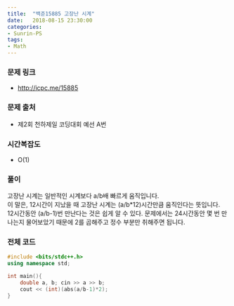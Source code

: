 ```yaml
---
title:  "백준15885 고장난 시계"
date:   2018-08-15 23:30:00
categories:
- Sunrin-PS
tags:
- Math
---
```


### 문제 링크
* http://icpc.me/15885

### 문제 출처
* 제2회 천하제일 코딩대회 예선 A번

### 시간복잡도
* O(1)

### 풀이
고장난 시계는 일반적인 시계보다 a/b배 빠르게 움직입니다.<br>
이 말은, 12시간이 지났을 때 고장난 시계는 (a/b*12)시간만큼 움직인다는 뜻입니다.<br>
12시간동안 (a/b-1)번 만난다는 것은 쉽게 알 수 있다. 문제에서는 24시간동안 몇 번 만나는지 물어보았기 때문에 2를 곱해주고 정수 부분만 취해주면 됩니다.

### 전체 코드
```cpp
#include <bits/stdc++.h>
using namespace std;

int main(){
	double a, b; cin >> a >> b;
	cout << (int)(abs(a/b-1)*2);
}
```
